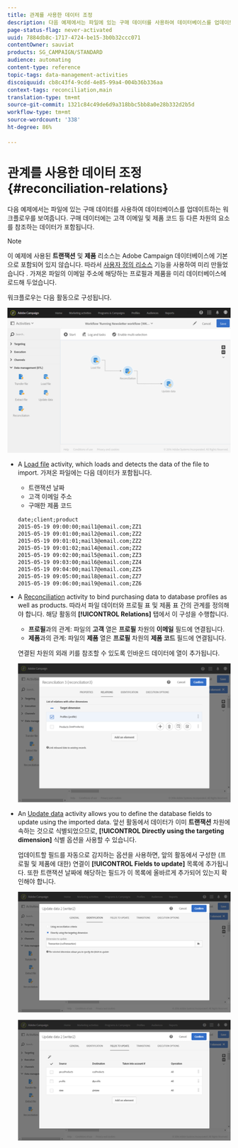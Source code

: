 ```yaml
---
title: 관계를 사용한 데이터 조정
description: 다음 예제에서는 파일에 있는 구매 데이터를 사용하여 데이터베이스를 업데이트하는 워크플로우를 보여줍니다.
page-status-flag: never-activated
uuid: 7884db8c-1717-4724-be15-3b0b32ccc071
contentOwner: sauviat
products: SG_CAMPAIGN/STANDARD
audience: automating
content-type: reference
topic-tags: data-management-activities
discoiquuid: cb8c43f4-9cdd-4e85-99a4-004b36b336aa
context-tags: reconciliation,main
translation-type: tm+mt
source-git-commit: 1321c84c49de6d9a318bbc5bb8a0e28b332d2b5d
workflow-type: tm+mt
source-wordcount: '338'
ht-degree: 86%

---
```



# 관계를 사용한 데이터 조정 {#reconciliation-relations}

다음 예제에서는 파일에 있는 구매 데이터를 사용하여 데이터베이스를 업데이트하는 워크플로우를 보여줍니다. 구매 데이터에는 고객 이메일 및 제품 코드 등 다른 차원의 요소를 참조하는 데이터가 포함됩니다.

>[!NOTE]
>
>이 예제에 사용된 **트랜잭션** 및 **제품** 리소스는 Adobe Campaign 데이터베이스에 기본으로 포함되어 있지 않습니다. 따라서 [사용자 정의 리소스](../../developing/using/data-model-concepts.md) 기능을 사용하여 미리 만들었습니다 . 가져온 파일의 이메일 주소에 해당하는 프로필과 제품을 미리 데이터베이스에 로드해 두었습니다.

워크플로우는 다음 활동으로 구성됩니다.

![](assets/reconciliation_example1.png)

* A [Load file](../../automating/using/load-file.md) activity, which loads and detects the data of the file to import. 가져온 파일에는 다음 데이터가 포함됩니다.

   * 트랜잭션 날짜
   * 고객 이메일 주소
   * 구매한 제품 코드

   ```
   date;client;product
   2015-05-19 09:00:00;mail1@email.com;ZZ1
   2015-05-19 09:01:00;mail2@email.com;ZZ2
   2015-05-19 09:01:01;mail3@email.com;ZZ2
   2015-05-19 09:01:02;mail4@email.com;ZZ2
   2015-05-19 09:02:00;mail5@email.com;ZZ3
   2015-05-19 09:03:00;mail6@email.com;ZZ4
   2015-05-19 09:04:00;mail7@email.com;ZZ5
   2015-05-19 09:05:00;mail8@email.com;ZZ7
   2015-05-19 09:06:00;mail9@email.com;ZZ6
   ```

* A [Reconciliation](../../automating/using/reconciliation.md) activity to bind purchasing data to database profiles as well as products. 따라서 파일 데이터와 프로필 표 및 제품 표 간의 관계를 정의해야 합니다. 해당 활동의 **[!UICONTROL Relations]** 탭에서 이 구성을 수행합니다. 

   * **프로필**&#x200B;과의 관계: 파일의 **고객** 열은 **프로필** 차원의 **이메일** 필드에 연결됩니다.
   * **제품**&#x200B;과의 관계: 파일의 **제품** 열은 **프로필** 차원의 **제품 코드** 필드에 연결됩니다.

   연결된 차원의 외래 키를 참조할 수 있도록 인바운드 데이터에 열이 추가됩니다.

   ![](assets/reconciliation_example3.png)

* An [Update data](../../automating/using/update-data.md) activity allows you to define the database fields to update using the imported data. 앞선 활동에서 데이터가 이미 **트랜잭션** 차원에 속하는 것으로 식별되었으므로, **[!UICONTROL Directly using the targeting dimension]** 식별 옵션을 사용할 수 있습니다.

   업데이트할 필드를 자동으로 감지하는 옵션을 사용하면, 앞의 활동에서 구성한 (프로필 및 제품에 대한) 연결이 **[!UICONTROL Fields to update]** 목록에 추가됩니다. 또한 트랜잭션 날짜에 해당하는 필드가 이 목록에 올바르게 추가되어 있는지 확인해야 합니다.

   ![](assets/reconciliation_example5.png)

   ![](assets/reconciliation_example4.png)
